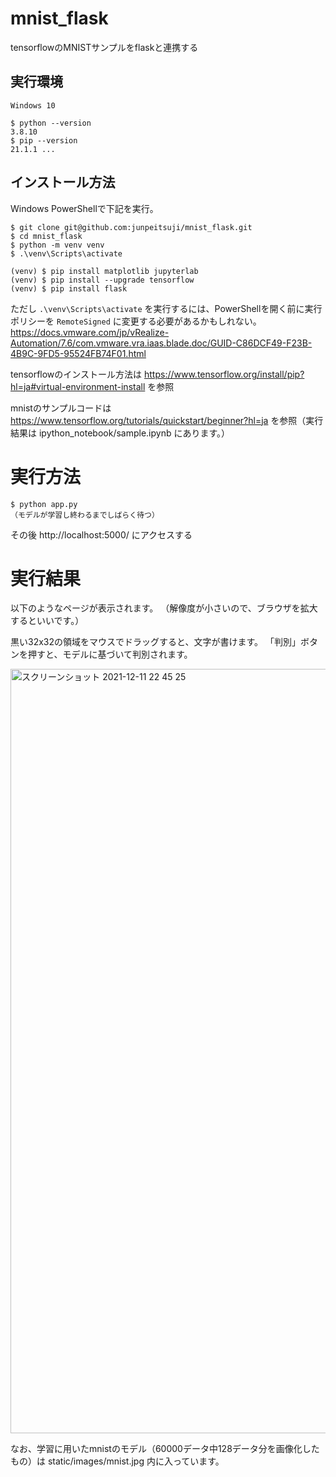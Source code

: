 # mnist_flask
tensorflowのMNISTサンプルをflaskと連携する

## 実行環境
```
Windows 10

$ python --version
3.8.10
$ pip --version
21.1.1 ...
```

## インストール方法
Windows PowerShellで下記を実行。

```
$ git clone git@github.com:junpeitsuji/mnist_flask.git
$ cd mnist_flask
$ python -m venv venv
$ .\venv\Scripts\activate

(venv) $ pip install matplotlib jupyterlab
(venv) $ pip install --upgrade tensorflow
(venv) $ pip install flask
```

ただし `.\venv\Scripts\activate` を実行するには、PowerShellを開く前に実行ポリシーを `RemoteSigned` に変更する必要があるかもしれない。
https://docs.vmware.com/jp/vRealize-Automation/7.6/com.vmware.vra.iaas.blade.doc/GUID-C86DCF49-F23B-4B9C-9FD5-95524FB74F01.html

tensorflowのインストール方法は 
https://www.tensorflow.org/install/pip?hl=ja#virtual-environment-install を参照

mnistのサンプルコードは https://www.tensorflow.org/tutorials/quickstart/beginner?hl=ja を参照（実行結果は ipython_notebook/sample.ipynb にあります。）


# 実行方法
```
$ python app.py
（モデルが学習し終わるまでしばらく待つ）
```

その後 http://localhost:5000/ にアクセスする


# 実行結果
以下のようなページが表示されます。
（解像度が小さいので、ブラウザを拡大するといいです。）

黒い32x32の領域をマウスでドラッグすると、文字が書けます。
「判別」ボタンを押すと、モデルに基づいて判別されます。

<img width="1223" alt="スクリーンショット 2021-12-11 22 45 25" src="https://user-images.githubusercontent.com/1301953/145678919-5dbf9de0-c032-4bb6-aa9e-75e34b1365d2.png">

なお、学習に用いたmnistのモデル（60000データ中128データ分を画像化したもの）は static/images/mnist.jpg 内に入っています。
